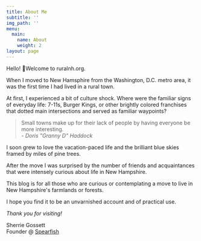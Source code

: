 ```yaml
---
title: About Me
subtitle: ''
img_path: ''
menu:
  main:
    name: About
    weight: 2
layout: page
---
```

Hello! 👋Welcome to ruralnh.org. 

When I moved to New Hamsphire from the Washington, D.C. metro area, it was the first time I had lived in a rural town. 

At first, I experienced a bit of culture shock. Where were the familiar signs of everyday life: 7-11s, Burger Kings, or other brightly colored franchises that dotted main intersections and  served as familiar waypoints? 

> Small towns make up for their lack of people by having everyone be more interesting. <br/>
> <cite>- Doris "Granny D" Haddock</cite>

I soon grew to love the vacation-paced life and the brilliant blue skies framed by miles of pine trees.

After the move I was surprised by the number of friends and acquaintances that were intensely curious about life in New Hampshire.

This blog is for all those who are curious or contemplating a move to live in New Hampshire's farmlands or forests. 

I hope you find it to be an unvarnished account and of practical use.

_Thank you for visiting!_

Sherrie Gossett\
Founder @ <a href="https://www.spearfishcap.com/" target="blank">Spearfish</a>

